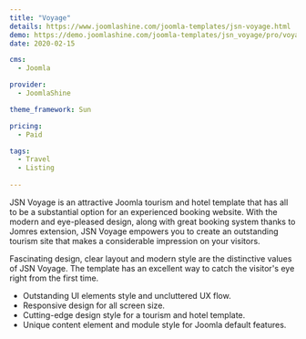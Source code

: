 ```yaml
---
title: "Voyage"
details: https://www.joomlashine.com/joomla-templates/jsn-voyage.html
demo: https://demo.joomlashine.com/joomla-templates/jsn_voyage/pro/voyage/
date: 2020-02-15

cms: 
  - Joomla

provider: 
  - JoomlaShine

theme_framework: Sun

pricing:
  - Paid

tags:
  - Travel
  - Listing
  
---
```


JSN Voyage is an attractive Joomla tourism and hotel template that has all to be a substantial option for an experienced booking website. With the modern and eye-pleased design, along with great booking system thanks to Jomres extension, JSN Voyage empowers you to create an outstanding tourism site that makes a considerable impression on your visitors.

Fascinating design, clear layout and modern style are the distinctive values of JSN Voyage. The template has an excellent way to catch the visitor's eye right from the first time.

* Outstanding UI elements style and uncluttered UX flow.
* Responsive design for all screen size.
* Cutting-edge design style for a tourism and hotel template.
* Unique content element and module style for Joomla default features.

